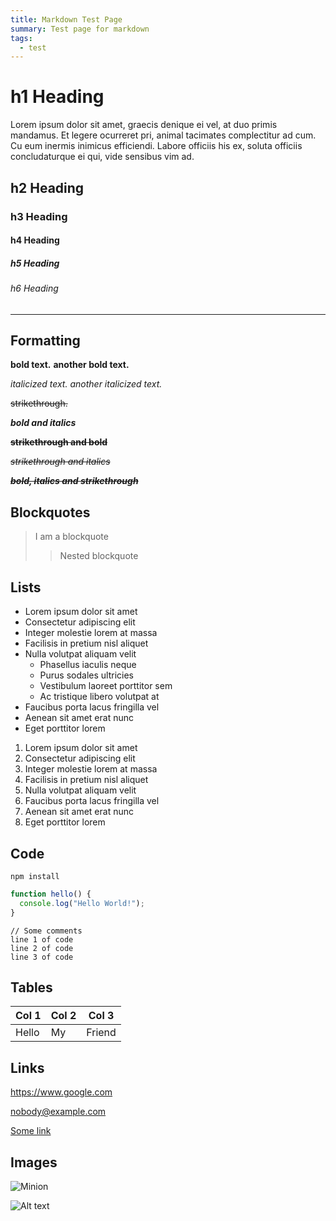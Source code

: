 ```yaml
---
title: Markdown Test Page
summary: Test page for markdown
tags:
  - test
---
```


<!--
This is a comment. It should not render.
-->

# h1 Heading

Lorem ipsum dolor sit amet, graecis denique ei vel, at duo primis mandamus. Et legere ocurreret pri,
animal tacimates complectitur ad cum. Cu eum inermis inimicus efficiendi. Labore officiis his ex,
soluta officiis concludaturque ei qui, vide sensibus vim ad.

## h2 Heading

### h3 Heading

#### h4 Heading

##### h5 Heading

###### h6 Heading

---

## Formatting

**bold text.** __another bold text.__

*italicized text.* _another italicized text._

~~strikethrough.~~

***bold and italics***

~~**strikethrough and bold**~~

~~*strikethrough and italics*~~

~~***bold, italics and strikethrough***~~

## Blockquotes

> I am a blockquote
>>  Nested blockquote

## Lists

* Lorem ipsum dolor sit amet
* Consectetur adipiscing elit
* Integer molestie lorem at massa
* Facilisis in pretium nisl aliquet
* Nulla volutpat aliquam velit
  * Phasellus iaculis neque
  * Purus sodales ultricies
  * Vestibulum laoreet porttitor sem
  * Ac tristique libero volutpat at
* Faucibus porta lacus fringilla vel
* Aenean sit amet erat nunc
* Eget porttitor lorem

1. Lorem ipsum dolor sit amet
2. Consectetur adipiscing elit
3. Integer molestie lorem at massa
4. Facilisis in pretium nisl aliquet
5. Nulla volutpat aliquam velit
6. Faucibus porta lacus fringilla vel
7. Aenean sit amet erat nunc
8. Eget porttitor lorem

## Code

`npm install`

```js
function hello() {
  console.log("Hello World!");
}
```

    // Some comments
    line 1 of code
    line 2 of code
    line 3 of code

## Tables

| Col 1 | Col 2 | Col 3 |
| ----- | ----- | ----- |
| Hello | My | Friend |

## Links

<https://www.google.com>

<nobody@example.com>

[Some link](https://www.google.com)

## Images

![Minion](https://octodex.github.com/images/minion.png)

![Alt text](https://octodex.github.com/images/stormtroopocat.jpg "The Stormtroopocat")


